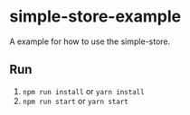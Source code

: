 # simple-store-example

A example for how to use the simple-store.

## Run

1. `npm run install` or `yarn install`
2. `npm run start` or `yarn start`
